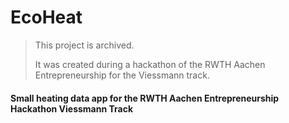 # EcoHeat

> This project is archived.
>
> It was created during a hackathon of the RWTH Aachen Entrepreneurship for the Viessmann track.

#### Small heating data app for the RWTH Aachen Entrepreneurship Hackathon Viessmann Track 

